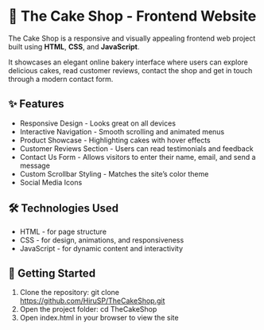 # 🍰 The Cake Shop - Frontend Website
The Cake Shop is a responsive and visually appealing frontend web project built using **HTML**, **CSS**, and **JavaScript**.

It showcases an elegant online bakery interface where users can explore delicious cakes,  read customer reviews, contact the shop and get in touch through a modern contact form.

## ✨ Features
- Responsive Design - Looks great on all devices
- Interactive Navigation - Smooth scrolling and animated menus
- Product Showcase - Highlighting cakes with hover effects
- Customer Reviews Section - Users can read testimonials and feedback
- Contact Us Form - Allows visitors to enter their name, email, and send a message
- Custom Scrollbar Styling - Matches the site’s color theme
- Social Media Icons

## 🛠️ Technologies Used
- HTML - for page structure
- CSS - for design, animations, and responsiveness
- JavaScript - for dynamic content and interactivity

## 🚀 Getting Started
1. Clone the repository: git clone https://github.com/HiruSP/TheCakeShop.git
2. Open the project folder: cd TheCakeShop
3. Open index.html in your browser to view the site